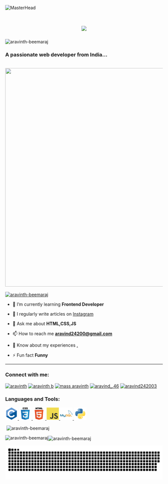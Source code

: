 ![MasterHead](https://th.bing.com/th/id/R.75ea38495d3a5bc0c90316b57f9bbfb5?rik=CKmgcCEhXQE1OA&riu=http%3a%2f%2fwww.pramukhdigital.com%2fwp-content%2fuploads%2f2018%2f07%2fNew-PNC-Animated-Banners.gif&ehk=fs6XGSkrODbDz9LuU2tZgUw5aQd76DxwLvAaGpktUZI%3d&risl=&pid=ImgRaw&r=0)
<!--<h1 align="center">Hi 👋, I'm B.Aravinth</h1>-->
<h1 align="center">
    <img src="https://readme-typing-svg.herokuapp.com/?font=Righteous&size=35&center=true&vCenter=true&width=500&height=70&duration=4000&lines=Hi+There!+👋;+I'm+B.Aravinth+🚀...+!;" />
</h1>
<p align="left"> <img src="https://komarev.com/ghpvc/?username=aravinth-beemaraj&label=Profile%20views&color=0e75b6&style=flat" alt="aravinth-beemaraj" /> </p>

<h3 align="centre">A passionate web developer from India...</h3>
<br>
<img  src="https://img.freepik.com/premium-photo/cartoon-working-day-scene-illustration-generated-by-ai_972969-18197.jpg?w=740" height="700" width="1000" >

<p align="left"> <a href="https://github.com/ryo-ma/github-profile-trophy"><img src="https://github-profile-trophy.vercel.app/?username=aravinth-beemaraj" alt="aravinth-beemaraj" /></a> </p>

- 🌱 I’m currently learning **Frontend Developer**

- 📝 I regularly write articles on [Instagram](Instagram)

- 💬 Ask me about **HTML,CSS,JS**

- 📫 How to reach me **aravind24200@gmail.com**

- 📄 Know about my experiences [.](.)

- ⚡ Fun fact **Funny**
<hr>
<h3 align="left">Connect with me:</h3>
<p align="left">
<a href="https://dev.to/aravinth" target="blank"><img align="center" src="https://raw.githubusercontent.com/rahuldkjain/github-profile-readme-generator/master/src/images/icons/Social/devto.svg" alt="aravinth" height="30" width="40" /></a>
<a href="https://linkedin.com/in/aravinth b" target="blank"><img align="center" src="https://raw.githubusercontent.com/rahuldkjain/github-profile-readme-generator/master/src/images/icons/Social/linked-in-alt.svg" alt="aravinth b" height="30" width="40" /></a>
<a href="https://fb.com/mass aravinth" target="blank"><img align="center" src="https://raw.githubusercontent.com/rahuldkjain/github-profile-readme-generator/master/src/images/icons/Social/facebook.svg" alt="mass aravinth" height="30" width="40" /></a>
<a href="https://instagram.com/aravind_.46" target="blank"><img align="center" src="https://raw.githubusercontent.com/rahuldkjain/github-profile-readme-generator/master/src/images/icons/Social/instagram.svg" alt="aravind_.46" height="30" width="40" /></a>
<a href="https://www.codechef.com/users/aravind242003" target="blank"><img align="center" src="https://cdn.jsdelivr.net/npm/simple-icons@3.1.0/icons/codechef.svg" alt="aravind242003" height="30" width="40" /></a>
</p>

<h3 align="left">Languages and Tools:</h3>
<p align="left"> <a href="https://www.cprogramming.com/" target="_blank" rel="noreferrer"> <img src="https://raw.githubusercontent.com/devicons/devicon/master/icons/c/c-original.svg" alt="c" width="40" height="40"/> </a> <a href="https://www.w3schools.com/css/" target="_blank" rel="noreferrer"> <img src="https://raw.githubusercontent.com/devicons/devicon/master/icons/css3/css3-original-wordmark.svg" alt="css3" width="40" height="40"/> </a> <a href="https://www.w3.org/html/" target="_blank" rel="noreferrer"> <img src="https://raw.githubusercontent.com/devicons/devicon/master/icons/html5/html5-original-wordmark.svg" alt="html5" width="40" height="40"/> </a> <a href="https://developer.mozilla.org/en-US/docs/Web/JavaScript" target="_blank" rel="noreferrer"> <img src="https://raw.githubusercontent.com/devicons/devicon/master/icons/javascript/javascript-original.svg" alt="javascript" width="40" height="40"/> </a> <a href="https://www.mysql.com/" target="_blank" rel="noreferrer"> <img src="https://raw.githubusercontent.com/devicons/devicon/master/icons/mysql/mysql-original-wordmark.svg" alt="mysql" width="40" height="40"/> </a> <a href="https://www.python.org" target="_blank" rel="noreferrer"> <img src="https://raw.githubusercontent.com/devicons/devicon/master/icons/python/python-original.svg" alt="python" width="40" height="40"/> </a> </p>
<p>&nbsp;<img align="center" src="https://github-readme-stats.vercel.app/api?username=aravinth-beemaraj&show_icons=true&locale=en" alt="aravinth-beemaraj" /></p>

<p><img align="left" src="https://github-readme-stats.vercel.app/api/top-langs?username=aravinth-beemaraj&show_icons=true&locale=en&layout=compact" alt="aravinth-beemaraj" /></p>
<p><img align="center" src="https://github-readme-streak-stats.herokuapp.com/?user=aravinth-beemaraj&" alt="aravinth-beemaraj" /></p>


![snake animation](https://github.com/Aravinth-Beemaraj/Aravinth-Beemaraj/blob/output/snake.svg)
